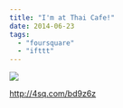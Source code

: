 ```yaml
---
title: "I'm at Thai Cafe!"
date: 2014-06-23
tags: 
  - "foursquare"
  - "ifttt"
---
```


![](images/1s423hN)  
  
http://4sq.com/bd9z6z
